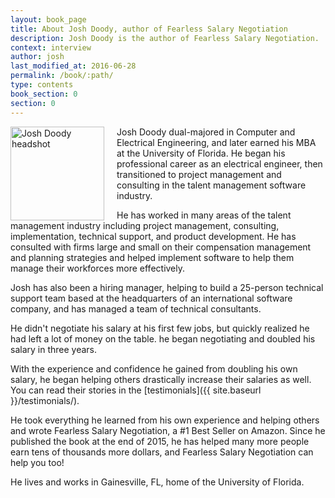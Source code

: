 ```yaml
---
layout: book_page
title: About Josh Doody, author of Fearless Salary Negotiation
description: Josh Doody is the author of Fearless Salary Negotiation.
context: interview
author: josh
last_modified_at: 2016-06-28
permalink: /book/:path/
type: contents
book_section: 0
section: 0
---
```

<img src="{{ site.baseurl }}/images/josh-doody-200px-circle.png" alt="Josh Doody headshot" class="author__image" width="150" style="float: left; margin-right: 20px;">
					
Josh Doody dual-majored in Computer and Electrical Engineering, and later earned his MBA at the University of Florida. He began his professional career as an electrical engineer, then transitioned to project management and consulting in the talent management software industry. 

He has worked in many areas of the talent management industry including project management, consulting, implementation, technical support, and product development. He has consulted with firms large and small on their compensation management and planning strategies and helped implement software to help them manage their workforces more effectively.

Josh has also been a hiring manager, helping to build a 25-person technical support team based at the headquarters of an international software company, and has managed a team of technical consultants.

He didn't negotiate his salary at his first few jobs, but quickly realized he had left a lot of money on the table. he began negotiating and doubled his salary in three years.

With the experience and confidence he gained from doubling his own salary, he began helping others drastically increase their salaries as well. You can read their stories in the [testimonials]({{ site.baseurl }}/testimonials/).

He took everything he learned from his own experience and helping others and wrote Fearless Salary Negotiation, a #1 Best Seller on Amazon. Since he published the book at the end of 2015, he has helped many more people earn tens of thousands more dollars, and Fearless Salary Negotiation can help you too!

He lives and works in Gainesville, FL, home of the University of Florida.